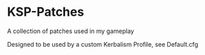 # KSP-Patches
A collection of patches used in my gameplay

Designed to be used by a custom Kerbalism Profile, see Default.cfg
